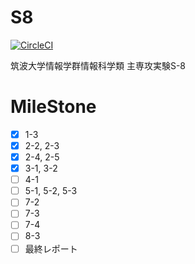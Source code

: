 # S8

[![CircleCI](https://circleci.com/gh/namachan10777/S8.svg?style=shield)](https://app.circleci.com/pipelines/github/namachan10777)

筑波大学情報学群情報科学類 主専攻実験S-8

# MileStone
- [x] 1-3
- [x] 2-2, 2-3
- [x] 2-4, 2-5
- [x] 3-1, 3-2
- [ ] 4-1
- [ ] 5-1, 5-2, 5-3
- [ ] 7-2
- [ ] 7-3
- [ ] 7-4
- [ ] 8-3
- [ ] 最終レポート
